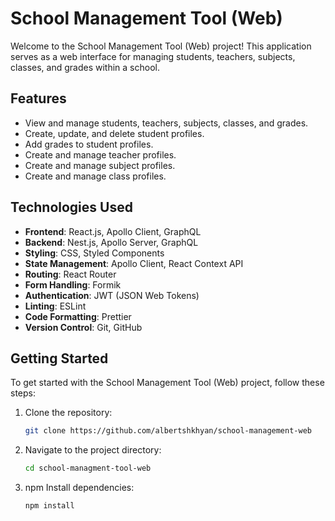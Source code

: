 # School Management Tool (Web)

Welcome to the School Management Tool (Web) project! This application serves as a web interface for managing students, teachers, subjects, classes, and grades within a school.

## Features

- View and manage students, teachers, subjects, classes, and grades.
- Create, update, and delete student profiles.
- Add grades to student profiles.
- Create and manage teacher profiles.
- Create and manage subject profiles.
- Create and manage class profiles.

## Technologies Used

- **Frontend**: React.js, Apollo Client, GraphQL
- **Backend**: Nest.js, Apollo Server, GraphQL
- **Styling**: CSS, Styled Components
- **State Management**: Apollo Client, React Context API
- **Routing**: React Router
- **Form Handling**: Formik
- **Authentication**: JWT (JSON Web Tokens)
- **Linting**: ESLint
- **Code Formatting**: Prettier
- **Version Control**: Git, GitHub

## Getting Started

To get started with the School Management Tool (Web) project, follow these steps:

1. Clone the repository:

   ```bash
   git clone https://github.com/albertshkhyan/school-management-web
   ```

2. Navigate to the project directory:

   ```bash
   cd school-managment-tool-web
   ```

3. npm Install dependencies:

   ```bash
   npm install
   ```


